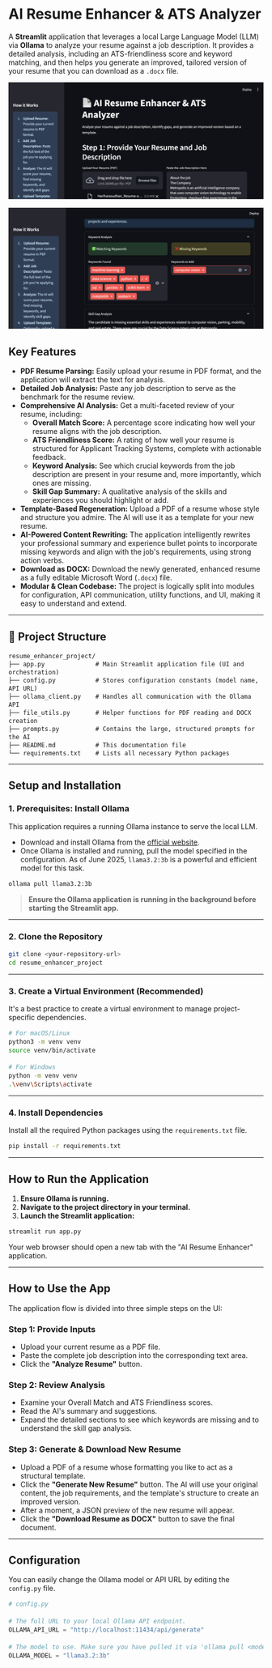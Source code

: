 # AI Resume Enhancer & ATS Analyzer

A **Streamlit** application that leverages a local Large Language Model (LLM) via **Ollama** to analyze your resume against a job description. It provides a detailed analysis, including an ATS-friendliness score and keyword matching, and then helps you generate an improved, tailored version of your resume that you can download as a `.docx` file.

![Demo Image -1](demo-1.png)

![Demo Image -2](demo-2.png)

## Key Features

- **PDF Resume Parsing:** Easily upload your resume in PDF format, and the application will extract the text for analysis.
- **Detailed Job Analysis:** Paste any job description to serve as the benchmark for the resume review.
- **Comprehensive AI Analysis:** Get a multi-faceted review of your resume, including:
  - **Overall Match Score:** A percentage score indicating how well your resume aligns with the job description.
  - **ATS Friendliness Score:** A rating of how well your resume is structured for Applicant Tracking Systems, complete with actionable feedback.
  - **Keyword Analysis:** See which crucial keywords from the job description are present in your resume and, more importantly, which ones are missing.
  - **Skill Gap Summary:** A qualitative analysis of the skills and experiences you should highlight or add.
- **Template-Based Regeneration:** Upload a PDF of a resume whose style and structure you admire. The AI will use it as a template for your new resume.
- **AI-Powered Content Rewriting:** The application intelligently rewrites your professional summary and experience bullet points to incorporate missing keywords and align with the job's requirements, using strong action verbs.
- **Download as DOCX:** Download the newly generated, enhanced resume as a fully editable Microsoft Word (`.docx`) file.
- **Modular & Clean Codebase:** The project is logically split into modules for configuration, API communication, utility functions, and UI, making it easy to understand and extend.

---

## 📁 Project Structure

```
resume_enhancer_project/
├── app.py              # Main Streamlit application file (UI and orchestration)
├── config.py           # Stores configuration constants (model name, API URL)
├── ollama_client.py    # Handles all communication with the Ollama API
├── file_utils.py       # Helper functions for PDF reading and DOCX creation
├── prompts.py          # Contains the large, structured prompts for the AI
├── README.md           # This documentation file
└── requirements.txt    # Lists all necessary Python packages
```

---

## Setup and Installation

### 1. Prerequisites: Install Ollama

This application requires a running Ollama instance to serve the local LLM.

- Download and install Ollama from the [official website](https://ollama.com/).
- Once Ollama is installed and running, pull the model specified in the configuration. As of June 2025, `llama3.2:3b` is a powerful and efficient model for this task.

```bash
ollama pull llama3.2:3b
```

> **Ensure the Ollama application is running in the background before starting the Streamlit app.**

---

### 2. Clone the Repository

```bash
git clone <your-repository-url>
cd resume_enhancer_project
```

---

### 3. Create a Virtual Environment (Recommended)

It's a best practice to create a virtual environment to manage project-specific dependencies.

```bash
# For macOS/Linux
python3 -m venv venv
source venv/bin/activate

# For Windows
python -m venv venv
.\venv\Scripts\activate
```

---

### 4. Install Dependencies

Install all the required Python packages using the `requirements.txt` file.

```bash
pip install -r requirements.txt
```

---

## How to Run the Application

1. **Ensure Ollama is running.**
2. **Navigate to the project directory in your terminal.**
3. **Launch the Streamlit application:**

```bash
streamlit run app.py
```

Your web browser should open a new tab with the "AI Resume Enhancer" application.

---

## How to Use the App

The application flow is divided into three simple steps on the UI:

### **Step 1: Provide Inputs**

- Upload your current resume as a PDF file.
- Paste the complete job description into the corresponding text area.
- Click the **"Analyze Resume"** button.

### **Step 2: Review Analysis**

- Examine your Overall Match and ATS Friendliness scores.
- Read the AI's summary and suggestions.
- Expand the detailed sections to see which keywords are missing and to understand the skill gap analysis.

### **Step 3: Generate & Download New Resume**

- Upload a PDF of a resume whose formatting you like to act as a structural template.
- Click the **"Generate New Resume"** button. The AI will use your original content, the job requirements, and the template's structure to create an improved version.
- After a moment, a JSON preview of the new resume will appear.
- Click the **"Download Resume as DOCX"** button to save the final document.

---

## Configuration

You can easily change the Ollama model or API URL by editing the `config.py` file.

```python
# config.py

# The full URL to your local Ollama API endpoint.
OLLAMA_API_URL = "http://localhost:11434/api/generate"

# The model to use. Make sure you have pulled it via 'ollama pull <model_name>'
OLLAMA_MODEL = "llama3.2:3b"
```
